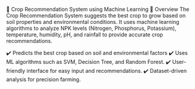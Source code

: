 🌾 Crop Recommendation System using Machine Learning
📌 Overview
The Crop Recommendation System suggests the best crop to grow based on soil properties and environmental conditions. It uses machine learning algorithms to analyze NPK levels (Nitrogen, Phosphorus, Potassium), temperature, humidity, pH, and rainfall to provide accurate crop recommendations.

✔️ Predicts the best crop based on soil and environmental factors
✔️ Uses ML algorithms such as SVM, Decision Tree, and Random Forest.
✔️ User-friendly interface for easy input and recommendations.
✔️ Dataset-driven analysis for precision farming.
